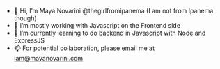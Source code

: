 - 👋 Hi, I’m Maya Novarini @thegirlfromipanema (I am not from Ipanema though)
- 👀 I’m mostly working with Javascript on the Frontend side
- 🌱 I’m currently learning to do backend in Javascript with Node and ExpressJS
- 📫 For potential collaboration, please email me at iam@mayanovarini.com

<!---
thegirlfromipanema/thegirlfromipanema is a ✨ special ✨ repository because its `README.md` (this file) appears on your GitHub profile.
You can click the Preview link to take a look at your changes.
--->
